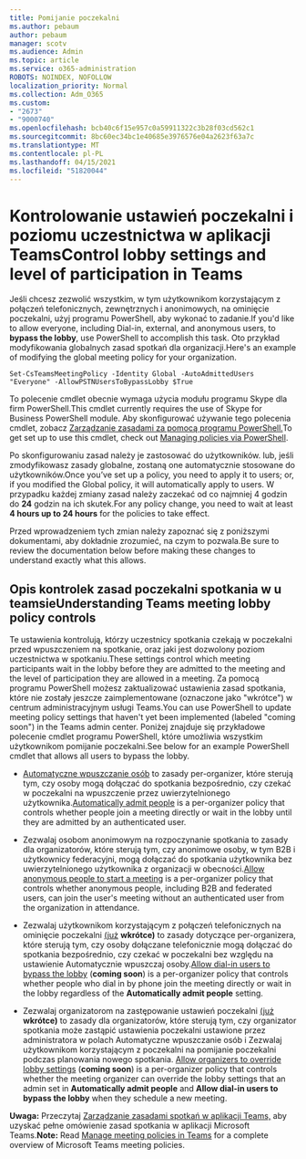 ```yaml
---
title: Pomijanie poczekalni
ms.author: pebaum
author: pebaum
manager: scotv
ms.audience: Admin
ms.topic: article
ms.service: o365-administration
ROBOTS: NOINDEX, NOFOLLOW
localization_priority: Normal
ms.collection: Adm_O365
ms.custom:
- "2673"
- "9000740"
ms.openlocfilehash: bcb40c6f15e957c0a59911322c3b28f03cd562c1
ms.sourcegitcommit: 8bc60ec34bc1e40685e3976576e04a2623f63a7c
ms.translationtype: MT
ms.contentlocale: pl-PL
ms.lasthandoff: 04/15/2021
ms.locfileid: "51820044"
---
```

# <a name="control-lobby-settings-and-level-of-participation-in-teams"></a><span data-ttu-id="6d47f-102">Kontrolowanie ustawień poczekalni i poziomu uczestnictwa w aplikacji Teams</span><span class="sxs-lookup"><span data-stu-id="6d47f-102">Control lobby settings and level of participation in Teams</span></span>

<span data-ttu-id="6d47f-103">Jeśli chcesz zezwolić wszystkim, w tym użytkownikom korzystającym z połączeń telefonicznych, zewnętrznych i anonimowych, na ominięcie poczekalni, użyj programu PowerShell, aby wykonać to zadanie.</span><span class="sxs-lookup"><span data-stu-id="6d47f-103">If you'd like to allow everyone, including Dial-in, external, and anonymous users, to **bypass the lobby**, use PowerShell to accomplish this task.</span></span> <span data-ttu-id="6d47f-104">Oto przykład modyfikowania globalnych zasad spotkań dla organizacji.</span><span class="sxs-lookup"><span data-stu-id="6d47f-104">Here's an example of modifying the global meeting policy for your organization.</span></span>

`Set-CsTeamsMeetingPolicy -Identity Global -AutoAdmittedUsers "Everyone" -AllowPSTNUsersToBypassLobby $True`

<span data-ttu-id="6d47f-105">To polecenie cmdlet obecnie wymaga użycia modułu programu Skype dla firm PowerShell.</span><span class="sxs-lookup"><span data-stu-id="6d47f-105">This cmdlet currently requires the use of Skype for Business PowerShell module.</span></span> <span data-ttu-id="6d47f-106">Aby skonfigurować używanie tego polecenia cmdlet, zobacz [Zarządzanie zasadami za pomocą programu PowerShell.](https://docs.microsoft.com/microsoftteams/teams-powershell-overview#managing-policies-via-powershell)</span><span class="sxs-lookup"><span data-stu-id="6d47f-106">To get set up to use this cmdlet, check out [Managing policies via PowerShell](https://docs.microsoft.com/microsoftteams/teams-powershell-overview#managing-policies-via-powershell).</span></span>

<span data-ttu-id="6d47f-107">Po skonfigurowaniu zasad należy je zastosować do użytkowników. lub, jeśli zmodyfikowasz zasady globalne, zostaną one automatycznie stosowane do użytkowników.</span><span class="sxs-lookup"><span data-stu-id="6d47f-107">Once you’ve set up a policy, you need to apply it to users; or, if you modified the Global policy, it will automatically apply to users.</span></span> <span data-ttu-id="6d47f-108">W przypadku każdej zmiany zasad należy zaczekać od co najmniej 4 godzin do **24** godzin na ich skutek.</span><span class="sxs-lookup"><span data-stu-id="6d47f-108">For any policy change, you need to wait at least **4 hours up to 24 hours** for the policies to take effect.</span></span> 

<span data-ttu-id="6d47f-109">Przed wprowadzeniem tych zmian należy zapoznać się z poniższymi dokumentami, aby dokładnie zrozumieć, na czym to pozwala.</span><span class="sxs-lookup"><span data-stu-id="6d47f-109">Be sure to review the documentation below before making these changes to understand exactly what this allows.</span></span>


## <a name="understanding-teams-meeting-lobby-policy-controls"></a><span data-ttu-id="6d47f-110">Opis kontrolek zasad poczekalni spotkania w u teamsie</span><span class="sxs-lookup"><span data-stu-id="6d47f-110">Understanding Teams meeting lobby policy controls</span></span>

<span data-ttu-id="6d47f-111">Te ustawienia kontrolują, którzy uczestnicy spotkania czekają w poczekalni przed wpuszczeniem na spotkanie, oraz jaki jest dozwolony poziom uczestnictwa w spotkaniu.</span><span class="sxs-lookup"><span data-stu-id="6d47f-111">These settings control which meeting participants wait in the lobby before they are admitted to the meeting and the level of participation they are allowed in a meeting.</span></span> <span data-ttu-id="6d47f-112">Za pomocą programu PowerShell możesz zaktualizować ustawienia zasad spotkania, które nie zostały jeszcze zaimplementowane (oznaczone jako "wkrótce") w centrum administracyjnym usługi Teams.</span><span class="sxs-lookup"><span data-stu-id="6d47f-112">You can use PowerShell to update meeting policy settings that haven't yet been implemented (labeled "coming soon") in the Teams admin center.</span></span> <span data-ttu-id="6d47f-113">Poniżej znajduje się przykładowe polecenie cmdlet programu PowerShell, które umożliwia wszystkim użytkownikom pomijanie poczekalni.</span><span class="sxs-lookup"><span data-stu-id="6d47f-113">See below for an example PowerShell cmdlet that allows all users to bypass the lobby.</span></span>

- <span data-ttu-id="6d47f-114">[Automatyczne wpuszczanie osób](https://docs.microsoft.com/microsoftteams/meeting-policies-in-teams#automatically-admit-people) to zasady per-organizer, które sterują tym, czy osoby mogą dołączać do spotkania bezpośrednio, czy czekać w poczekalni na wpuszczenie przez uwierzytelnionego użytkownika.</span><span class="sxs-lookup"><span data-stu-id="6d47f-114">[Automatically admit people](https://docs.microsoft.com/microsoftteams/meeting-policies-in-teams#automatically-admit-people) is a per-organizer policy that controls whether people join a meeting directly or wait in the lobby until they are admitted by an authenticated user.</span></span>

- <span data-ttu-id="6d47f-115">[](https://docs.microsoft.com/microsoftteams/meeting-policies-in-teams#allow-anonymous-people-to-start-a-meeting) Zezwalaj osobom anonimowym na rozpoczynanie spotkania to zasady dla organizatorów, które sterują tym, czy anonimowe osoby, w tym B2B i użytkownicy federacyjni, mogą dołączać do spotkania użytkownika bez uwierzytelnionego użytkownika z organizacji w obecności.</span><span class="sxs-lookup"><span data-stu-id="6d47f-115">[Allow anonymous people to start a meeting](https://docs.microsoft.com/microsoftteams/meeting-policies-in-teams#allow-anonymous-people-to-start-a-meeting) is a per-organizer policy that controls whether anonymous people, including B2B and federated users, can join the user's meeting without an authenticated user from the organization in attendance.</span></span>

- <span data-ttu-id="6d47f-116">Zezwalaj użytkownikom korzystającym z połączeń telefonicznych na ominięcie poczekalni [(już](https://docs.microsoft.com/microsoftteams/meeting-policies-in-teams#allow-dial-in-users-to-bypass-the-lobby-coming-soon) **wkrótce)** to zasady dotyczące  per-organizera, które sterują tym, czy osoby dołączane telefonicznie mogą dołączać do spotkania bezpośrednio, czy czekać w poczekalni bez względu na ustawienie Automatycznie wpuszczaj osoby.</span><span class="sxs-lookup"><span data-stu-id="6d47f-116">[Allow dial-in users to bypass the lobby](https://docs.microsoft.com/microsoftteams/meeting-policies-in-teams#allow-dial-in-users-to-bypass-the-lobby-coming-soon) (**coming soon**) is a per-organizer policy that controls whether people who dial in by phone join the meeting directly or wait in the lobby regardless of the **Automatically admit people** setting.</span></span>

- <span data-ttu-id="6d47f-117">Zezwalaj organizatorom na zastępowanie ustawień poczekalni [(już](https://docs.microsoft.com/microsoftteams/meeting-policies-in-teams#allow-organizers-to-override-lobby-settings-coming-soon) **wkrótce)** to zasady dla organizatorów,  które sterują tym, czy organizator spotkania może zastąpić ustawienia poczekalni ustawione przez administratora w polach Automatyczne wpuszczanie osób i Zezwalaj użytkownikom korzystającym z poczekalni na pomijanie poczekalni podczas planowania nowego spotkania. </span><span class="sxs-lookup"><span data-stu-id="6d47f-117">[Allow organizers to override lobby settings](https://docs.microsoft.com/microsoftteams/meeting-policies-in-teams#allow-organizers-to-override-lobby-settings-coming-soon) (**coming soon**) is a per-organizer policy that controls whether the meeting organizer can override the lobby settings that an admin set in **Automatically admit people** and **Allow dial-in users to bypass the lobby** when they schedule a new meeting.</span></span>

<span data-ttu-id="6d47f-118">**Uwaga:** Przeczytaj [Zarządzanie zasadami spotkań w aplikacji Teams,](https://docs.microsoft.com/microsoftteams/meeting-policies-in-teams) aby uzyskać pełne omówienie zasad spotkania w aplikacji Microsoft Teams.</span><span class="sxs-lookup"><span data-stu-id="6d47f-118">**Note:** Read [Manage meeting policies in Teams](https://docs.microsoft.com/microsoftteams/meeting-policies-in-teams) for a complete overview of Microsoft Teams meeting policies.</span></span>
